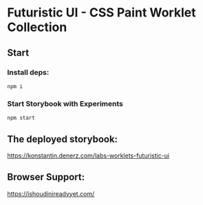 # Futuristic UI - CSS Paint Worklet Collection

## Start


### Install deps:

`npm i`

### Start Storybook with Experiments

`npm start`

## The deployed storybook:

https://konstantin.denerz.com/labs-worklets-futuristic-ui


## Browser Support:

https://ishoudinireadyyet.com/
